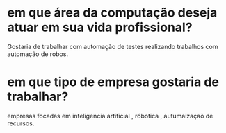 # em que área da computação deseja atuar em sua vida profissional? 
Gostaria de trabalhar com automação de testes realizando trabalhos com automação de robos.

# em que tipo de empresa gostaria de trabalhar?
empresas focadas em inteligencia artificial , róbotica  , autumaizaçaõ de recursos.
